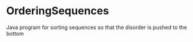 # OrderingSequences
Java program for sorting sequences so that the disorder is pushed to the bottom
